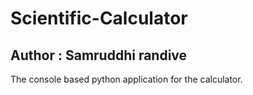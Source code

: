 # Scientific-Calculator
## Author : Samruddhi randive 

The console based python application for the calculator.
